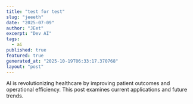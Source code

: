 ```yaml
---
title: "test for test"
slug: "jeeeth"
date: "2025-07-09"
author: "JEet"
excerpt: "Dev AI"
tags:
  - ai
published: true
featured: true
generated_at: "2025-10-19T06:33:17.370768"
layout: "post"
---
```


AI is revolutionizing healthcare by improving patient outcomes and operational efficiency. This post examines current applications and future trends.